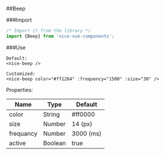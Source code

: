 ##Beep

###Import
```javascript
/* Import it from the library */
import {Beep} from 'nice-vue-components';
```

###Use
```vue
Default: 
<nice-beep />

Customized:
<nice-beep color="#ff1264" :frequency="1500" :size="30" />
```

Properties:

| Name       | Type    | Default     |
| ---------- | ------- | ------------|
| color      | String  | #ff0000     |
| size       | Number  | 14 (px)     |
| frequancy  | Number  | 3000 (ms)   |
| active     | Boolean | true        |
